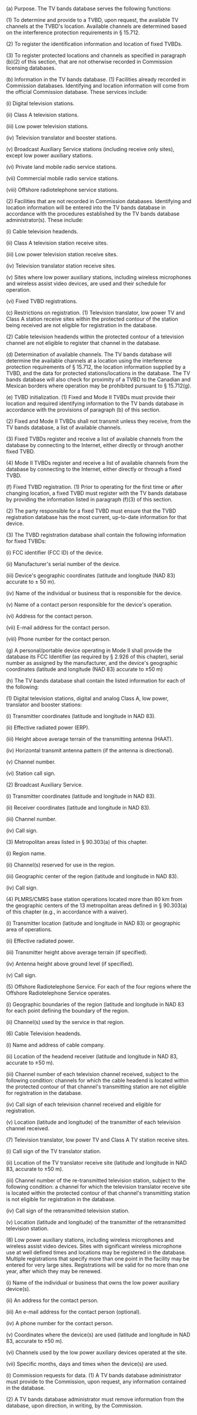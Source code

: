 (a) Purpose. The TV bands database serves the following functions:

(1) To determine and provide to a TVBD, upon request, the available TV channels at the TVBD's location. Available channels are determined based on the interference protection requirements in § 15.712.

(2) To register the identification information and location of fixed TVBDs.

(3) To register protected locations and channels as specified in paragraph (b)(2) of this section, that are not otherwise recorded in Commission licensing databases.

(b) Information in the TV bands database. (1) Facilities already recorded in Commission databases. Identifying and location information will come from the official Commission database. These services include:

(i) Digital television stations.

(ii) Class A television stations.

(iii) Low power television stations.

(iv) Television translator and booster stations.

(v) Broadcast Auxiliary Service stations (including receive only sites), except low power auxiliary stations.

(vi) Private land mobile radio service stations.

(vii) Commercial mobile radio service stations.

(viii) Offshore radiotelephone service stations.

(2) Facilities that are not recorded in Commission databases. Identifying and location information will be entered into the TV bands database in accordance with the procedures established by the TV bands database administrator(s). These include:

(i) Cable television headends.

(ii) Class A television station receive sites.

(iii) Low power television station receive sites.

(iv) Television translator station receive sites.

(v) Sites where low power auxiliary stations, including wireless microphones and wireless assist video devices, are used and their schedule for operation.

(vi) Fixed TVBD registrations.

(c) Restrictions on registration. (1) Television translator, low power TV and Class A station receive sites within the protected contour of the station being received are not eligible for registration in the database.

(2) Cable television headends within the protected contour of a television channel are not eligible to register that channel in the database.

(d) Determination of available channels. The TV bands database will determine the available channels at a location using the interference protection requirements of § 15.712, the location information supplied by a TVBD, and the data for protected stations/locations in the database. The TV bands database will also check for proximity of a TVBD to the Canadian and Mexican borders where operation may be prohibited pursuant to § 15.712(g).

(e) TVBD initialization. (1) Fixed and Mode II TVBDs must provide their location and required identifying information to the TV bands database in accordance with the provisions of paragraph (b) of this section.

(2) Fixed and Mode II TVBDs shall not transmit unless they receive, from the TV bands database, a list of available channels.

(3) Fixed TVBDs register and receive a list of available channels from the database by connecting to the Internet, either directly or through another fixed TVBD.

(4) Mode II TVBDs register and receive a list of available channels from the database by connecting to the Internet, either directly or through a fixed TVBD.

(f) Fixed TVBD registration. (1) Prior to operating for the first time or after changing location, a fixed TVBD must register with the TV bands database by providing the information listed in paragraph (f)(3) of this section.
              

(2) The party responsible for a fixed TVBD must ensure that the TVBD registration database has the most current, up-to-date information for that device.

(3) The TVBD registration database shall contain the following information for fixed TVBDs:

(i) FCC identifier (FCC ID) of the device.

(ii) Manufacturer's serial number of the device.

(iii) Device's geographic coordinates (latitude and longitude (NAD 83) accurate to ± 50 m).

(iv) Name of the individual or business that is responsible for the device.

(v) Name of a contact person responsible for the device's operation.

(vi) Address for the contact person.

(vii) E-mail address for the contact person.

(viii) Phone number for the contact person.

(g) A personal/portable device operating in Mode II shall provide the database its FCC Identifier (as required by § 2.926 of this chapter), serial number as assigned by the manufacturer, and the device's geographic coordinates (latitude and longitude (NAD 83) accurate to ±50 m)

(h) The TV bands database shall contain the listed information for each of the following:

(1) Digital television stations, digital and analog Class A, low power, translator and booster stations:

(i) Transmitter coordinates (latitude and longitude in NAD 83).

(ii) Effective radiated power (ERP).

(iii) Height above average terrain of the transmitting antenna (HAAT).

(iv) Horizontal transmit antenna pattern (if the antenna is directional).

(v) Channel number.

(vi) Station call sign.

(2) Broadcast Auxiliary Service.

(i) Transmitter coordinates (latitude and longitude in NAD 83).

(ii) Receiver coordinates (latitude and longitude in NAD 83).

(iii) Channel number.

(iv) Call sign.

(3) Metropolitan areas listed in § 90.303(a) of this chapter.

(i) Region name.

(ii) Channel(s) reserved for use in the region.

(iii) Geographic center of the region (latitude and longitude in NAD 83).

(iv) Call sign.

(4) PLMRS/CMRS base station operations located more than 80 km from the geographic centers of the 13 metropolitan areas defined in § 90.303(a) of this chapter (e.g., in accordance with a waiver).

(i) Transmitter location (latitude and longitude in NAD 83) or geographic area of operations.

(ii) Effective radiated power.

(iii) Transmitter height above average terrain (if specified).

(iv) Antenna height above ground level (if specified).

(v) Call sign.

(5) Offshore Radiotelephone Service. For each of the four regions where the Offshore Radiotelephone Service operates.

(i) Geographic boundaries of the region (latitude and longitude in NAD 83 for each point defining the boundary of the region.

(ii) Channel(s) used by the service in that region.

(6) Cable Television headends.

(i) Name and address of cable company.

(ii) Location of the headend receiver (latitude and longitude in NAD 83, accurate to ±50 m).

(iii) Channel number of each television channel received, subject to the following condition: channels for which the cable headend is located within the protected contour of that channel's transmitting station are not eligible for registration in the database.

(iv) Call sign of each television channel received and eligible for registration.

(v) Location (latitude and longitude) of the transmitter of each television channel received.

(7) Television translator, low power TV and Class A TV station receive sites.

(i) Call sign of the TV translator station.

(ii) Location of the TV translator receive site (latitude and longitude in NAD 83, accurate to ±50 m).

(iii) Channel number of the re-transmitted television station, subject to the following condition: a channel for which the television translator receive site is located within the protected contour of that channel's transmitting station is not eligible for registration in the database.

(iv) Call sign of the retransmitted television station.

(v) Location (latitude and longitude) of the transmitter of the retransmitted television station.

(8) Low power auxiliary stations, including wireless microphones and wireless assist video devices. Sites with significant wireless microphone use at well defined times and locations may be registered in the database. Multiple registrations that specify more than one point in the facility may be entered for very large sites. Registrations will be valid for no more than one year, after which they may be renewed.

(i) Name of the individual or business that owns the low power auxiliary device(s).

(ii) An address for the contact person.

(iii) An e-mail address for the contact person (optional).

(iv) A phone number for the contact person.

(v) Coordinates where the device(s) are used (latitude and longitude in NAD 83, accurate to ±50 m).

(vi) Channels used by the low power auxiliary devices operated at the site.

(vii) Specific months, days and times when the device(s) are used.

(i) Commission requests for data. (1) A TV bands database administrator must provide to the Commission, upon request, any information contained in the database.

(2) A TV bands database administrator must remove information from the database, upon direction, in writing, by the Commission.

